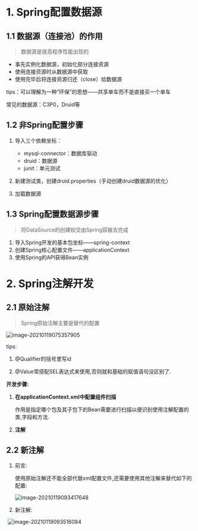 # 1. Spring配置数据源

## 1.1 数据源（连接池）的作用



>  数据源是提高程序性能出现的



- 事先实例化数据源，初始化部分连接资源
- 使用连接资源时从数据源中获取
- 使用完毕后将连接资源归还（close）给数据源

tips：可以理解为一种“环保”的思想——共享单车而不是直接买一个单车

常见的数据源：C3P0，Druid等



## 1.2 非Spring配置步骤

1. 导入三个依赖坐标：
   - mysql-connector：数据库驱动
   - druid：数据源
   - junit：单元测试

2. 新建测试类，创建druid.properties（手动创建druid数据源的优化）
3. 加载数据源



## 1.3 Spring配置数据源步骤



> 将DataSource的创建权交由Spring容器去完成



1. 导入Spring开发的基本包坐标——spring-context
2. 创建Spring核心配置文件——applicationContext
3. 使用Spring的API获得Bean实例



# 2. Spring注解开发

## 2.1 原始注解

> Spring原始注解主要是替代<Bean>的配置

![image-20210119075357905](Spring配置数据源.assets/image-20210119075357905.png)

tips:

1) @Qualifier的括号里写id

2) @Value常搭配SEL表达式来使用,否则就和基础的赋值语句没区别了.

**开发步骤:**

1. **在applicationContext.xml中配置组件扫描**

   作用是指定哪个包及其子包下的Bean需要进行扫描以便识别使用注解配置的类,字段和方法.

2. **注解**



## 2.2 新注解

1. 前言:

   ​    使用原始注解还不能全部代替xml配置文件,还需要使用其他注解来替代如下的配置:

   ![image-20210119093417648](Spring配置数据源.assets/image-20210119093417648.png)

2. 新注解:

​          ![image-20210119093516084](Spring配置数据源.assets/image-20210119093516084.png)